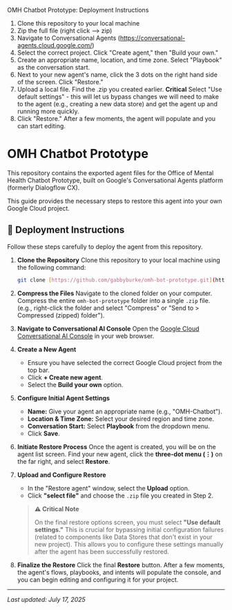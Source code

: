 OMH Chatbot Prototype: Deployment Instructions
1. Clone this repository to your local machine
2. Zip the full file (right click --> zip)
3. Navigate to Conversational Agents (https://conversational-agents.cloud.google.com/)
4. Select the correct project. Click "Create agent," then "Build your own."
5. Create an appropriate name, location, and time zone. Select "Playbook" as the conversation start.
6. Next to your new agent's name, click the 3 dots on the right hand side of the screen. Click "Restore."
7. Upload a local file. Find the .zip you created earlier. **Critical** Select "Use default settings" - this will let us bypass changes we will need to make to the agent (e.g., creating a new data store) and get the agent up and running more quickly.
8. Click "Restore." After a few moments, the agent will populate and you can start editing.

# OMH Chatbot Prototype

This repository contains the exported agent files for the Office of Mental Health Chatbot Prototype, built on Google's Conversational Agents platform (formerly Dialogflow CX).

This guide provides the necessary steps to restore this agent into your own Google Cloud project.

## 🚀 Deployment Instructions

Follow these steps carefully to deploy the agent from this repository.

1.  **Clone the Repository**
    Clone this repository to your local machine using the following command:
    ```bash
    git clone [https://github.com/gabbyburke/omh-bot-prototype.git](https://github.com/gabbyburke/omh-bot-prototype.git)
    ```

2.  **Compress the Files**
    Navigate to the cloned folder on your computer. Compress the entire `omh-bot-prototype` folder into a single `.zip` file. (e.g., right-click the folder and select "Compress" or "Send to > Compressed (zipped) folder").

3.  **Navigate to Conversational AI Console**
    Open the [Google Cloud Conversational AI Console](https://conversational-agents.cloud.google.com/) in your web browser.

4.  **Create a New Agent**
    * Ensure you have selected the correct Google Cloud project from the top bar.
    * Click **+ Create new agent**.
    * Select the **Build your own** option.

5.  **Configure Initial Agent Settings**
    * **Name:** Give your agent an appropriate name (e.g., "OMH-Chatbot").
    * **Location & Time Zone:** Select your desired region and time zone.
    * **Conversation Start:** Select **Playbook** from the dropdown menu.
    * Click **Save**.

6.  **Initiate Restore Process**
    Once the agent is created, you will be on the agent list screen. Find your new agent, click the **three-dot menu (⋮)** on the far right, and select **Restore**.

7.  **Upload and Configure Restore**
    * In the "Restore agent" window, select the **Upload** option.
    * Click **"select file"** and choose the `.zip` file you created in Step 2.

    > **⚠️ Critical Note**
    >
    > On the final restore options screen, you must select **"Use default settings."** This is crucial for bypassing initial configuration failures (related to components like Data Stores that don't exist in your new project). This allows you to configure these settings manually after the agent has been successfully restored.

8.  **Finalize the Restore**
    Click the final **Restore** button. After a few moments, the agent's flows, playbooks, and intents will populate the console, and you can begin editing and configuring it for your project.

---
*Last updated: July 17, 2025*
